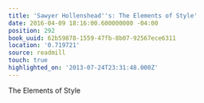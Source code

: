```yaml
---
title: 'Sawyer Hollenshead''s: The Elements of Style'
date: 2016-04-09 18:16:00.600000000 -04:00
position: 292
book_uuid: 62b59878-1559-47fb-8b07-92567ece6311
location: '0.719721'
source: readmill
touch: true
highlighted_on: '2013-07-24T23:31:48.000Z'
---
```


The Elements of Style